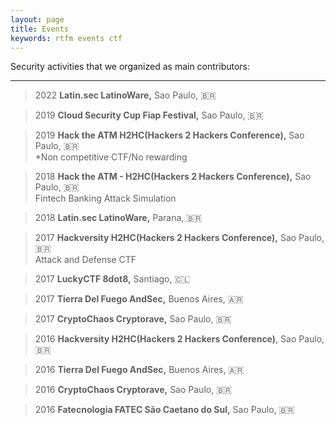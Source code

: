 ```yaml
---
layout: page
title: Events
keywords: rtfm events ctf
---
```

Security activities that we organized as main contributors:

-----

> 2022 **Latin.sec LatinoWare,** Sao Paulo, 🇧🇷  

> 2019 **Cloud Security Cup Fiap Festival,** Sao Paulo, 🇧🇷  

> 2019 **Hack the ATM H2HC(Hackers 2 Hackers Conference),** Sao Paulo, 🇧🇷  
> *Non competitive CTF/No rewarding  

> 2018 **Hack the ATM - H2HC(Hackers 2 Hackers Conference),** Sao Paulo, 🇧🇷  
> Fintech Banking Attack Simulation

> 2018 **Latin.sec LatinoWare,** Parana, 🇧🇷  

> 2017 **Hackversity H2HC(Hackers 2 Hackers Conference),** Sao Paulo, 🇧🇷  
> Attack and Defense CTF

> 2017 **LuckyCTF 8dot8,** Santiago, 🇨🇱  

> 2017 **Tierra Del Fuego AndSec,** Buenos Aires, 🇦🇷  

> 2017 **CryptoChaos Cryptorave,** Sao Paulo, 🇧🇷  

> 2016 **Hackversity H2HC(Hackers 2 Hackers Conference)**, Sao Paulo, 🇧🇷  

> 2016 **Tierra Del Fuego AndSec,** Buenos Aires, 🇦🇷  

> 2016 **CryptoChaos Cryptorave,** Sao Paulo, 🇧🇷  

> 2016 **Fatecnologia FATEC São Caetano do Sul,** Sao Paulo, 🇧🇷  
